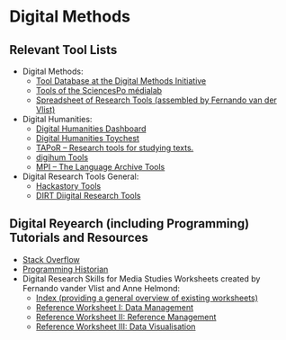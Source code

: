 # Digital Methods

## Relevant Tool Lists

- Digital Methods:
	- [Tool Database at the Digital Methods Initiative](https://wiki.digitalmethods.net/Dmi/ToolDatabase)
	- [Tools of the SciencesPo médialab](http://tools.medialab.sciences-po.fr/)
	- [Spreadsheet of Research Tools (assembled by Fernando van der Vlist)](https://docs.google.com/spreadsheets/d/1GHh7rw1XQqla9xvXg9hTNm67TGmeOXTu_Og_thIO8QI/edit#gid=1084385301)
- Digital Humanities:
	- [Digital Humanities Dashboard](http://dhdashboard.de/)
	- [Digital Humanities Toychest](http://dhresourcesforprojectbuilding.pbworks.com/w/page/69244319/Digital%20Humanities%20Tools)
	- [TAPoR – Research tools for studying texts.](http://tapor.ca/home)
	- [digihum Tools](http://digihum.de/tools/)
	- [MPI – The Language Archive Tools](https://tla.mpi.nl/tools/tla-tools/)
- Digital Research Tools General:
	- [Hackastory Tools](https://tools.hackastory.com/)
	- [DIRT Diigital Research Tools](https://dirtdirectory.org/)

## Digital Reyearch (including Programming) Tutorials and Resources

- [Stack Overflow](https://stackoverflow.com/)
- [Programming Historian](https://programminghistorian.org/)
- Digital Research Skills for Media Studies Worksheets created by Fernando vander Vlist and Anne Helmond:
	- [Index (providing a general overview of existing worksheets)](bit.ly/msrw-index)
	- [Reference Worksheet I: Data Management](bit.ly/msrw-1)
	- [Reference Worksheet II: Reference Management](bit.ly/msrw-2)
	- [Reference Worksheet III: Data Visualisation](bit.ly/msrw-3)

